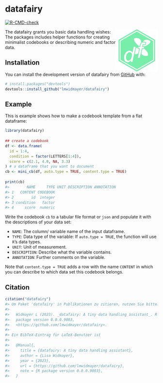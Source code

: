 
<!-- README.md is generated from README.Rmd. Please edit that file -->

# datafairy

<!-- badges: start -->

[![R-CMD-check](https://github.com/lmwidmayer/datafairy/actions/workflows/R-CMD-check.yaml/badge.svg)](https://github.com/lmwidmayer/datafairy/actions/workflows/R-CMD-check.yaml)
<!-- badges: end -->

<img src="man/figures/logo.svg" align="right" height="139" />

The datafairy grants you basic data handling wishes: The packages
includes helper functions for creating minimalist codebooks or
describing numeric and factor data.

## Installation

You can install the development version of datafairy from
[GitHub](https://github.com/) with:

``` r
# install.packages("devtools")
devtools::install_github("lmwidmayer/datafairy")
```

## Example

This is example shows how to make a codebook template from a flat
dataframe:

``` r
library(datafairy)

## create a codebook
df <- data.frame(
  id = 1:4,
  condition = factor(LETTERS[1:4]),
  score = c(2.1, 4.0, NA, 3.3)
) # a dataframe that you want to document
cb <- mini_cb(df, auto.type = TRUE, content.type = TRUE)

print(cb)
#>        NAME     TYPE UNIT DESCRIPTION ANNOTATION
#> 1   CONTENT CODEBOOK                            
#> 2        id  integer                            
#> 3 condition   factor                            
#> 4     score  numeric
```

Write the codebook `cb` to a tabular file format or `json` and populate
it with the descriptions of your data set:

- `NAME`: The column/ variable name of the input dataframe.
- `TYPE`: Data type of the variable: If `auto.type = TRUE`, the function
  will use `R`’s data types.
- `UNIT`: Unit of measurement.
- `DESCRIPTION`: Describe what the variable contains.
- `ANNOTATION`: Further comments on the variable.

Note that `content.type = TRUE` adds a row with the name `CONTENT` in
which you can describe to which data set this codebook belongs.

<!-- devtools::build_readme() -->

## Citation

``` r
citation("datafairy")
#> Um Paket 'datafairy' in Publikationen zu zitieren, nutzen Sie bitte:
#> 
#>   Widmayer L (2023). _datafairy: A tiny data handling assistant_. R
#>   package version 0.0.0.9003,
#>   <https://github.com/lmwidmayer/datafairy>.
#> 
#> Ein BibTeX-Eintrag für LaTeX-Benutzer ist
#> 
#>   @Manual{,
#>     title = {datafairy: A tiny data handling assistant},
#>     author = {Lisa Widmayer},
#>     year = {2023},
#>     url = {https://github.com/lmwidmayer/datafairy},
#>     note = {R package version 0.0.0.9003},
#>   }
```
